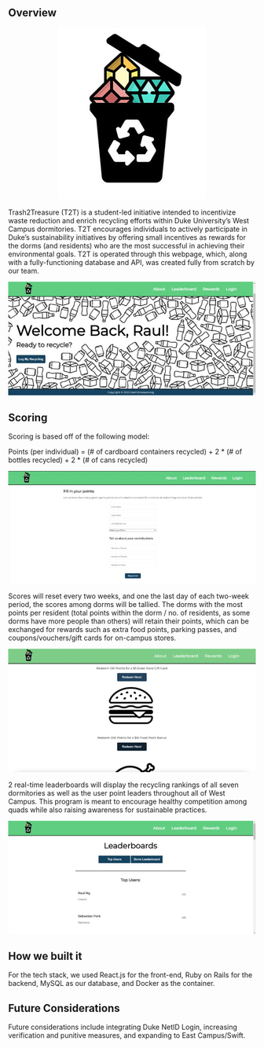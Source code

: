 ## **Overview**

<p align="center">
  <img src="https://github.com/huzaheer/Trash2Treasure/blob/main/gallery.jpg" alt="Trash2Treasure Logo" width="300"/>
</p>

Trash2Treasure (T2T) is a student-led initiative intended to incentivize waste reduction and enrich recycling efforts within Duke University’s West Campus dormitories. T2T encourages individuals to actively participate in Duke’s sustainability initiatives by offering small incentives as rewards for the dorms (and residents) who are the most successful in achieving their environmental goals. T2T is operated through this webpage, which, along with a fully-functioning database and API, was created fully from scratch by our team.

![Frontend](/gallery-2.jpg)

## **Scoring**

Scoring is based off of the following model: 

Points (per individual) = (# of cardboard containers recycled) + 2 * (# of bottles recycled) + 2 * (# of cans recycled)

![Form](/gallery-5.jpg)

Scores will reset every two weeks, and one the last day of each two-week period, the scores among dorms will be tallied. The dorms with the most points per resident (total points within the dorm / no. of residents, as some dorms have more people than others) will retain their points, which can be exchanged for rewards such as extra food points, parking passes, and coupons/vouchers/gift cards for on-campus stores. 

![Rewards](/gallery-4.jpg)

2 real-time leaderboards will display the recycling rankings of all seven dormitories as well as the user point leaders throughout all of West Campus. This program is meant to encourage healthy competition among quads while also raising awareness for sustainable practices. 


![Leaderboard](/gallery-3.jpg)


## **How we built it**

For the tech stack, we used React.js for the front-end, Ruby on Rails for the backend, MySQL as our database, and Docker as the container.

## **Future Considerations**

Future considerations include integrating Duke NetID Login, increasing verification and punitive measures, and expanding to East Campus/Swift. 
